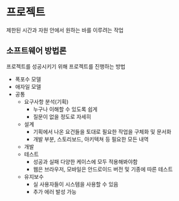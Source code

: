# 프로젝트

제한된 시간과 자원 안에서 원하는 바를 이루려는 작업



## 소프트웨어 방법론

프로젝트를 성공시키기 위해 프로젝트를 진행하는 방법

- 폭포수 모델
- 애자일 모델
- 공통
  - 요구사항 분석(기획)
    - 누구나 이해할 수 있도록 쉽게
    - 질문이 없을 정도로 자세히
  - 설계
    - 기획에서 나온 요건들을 토대로 필요한 작업을 구체화 및 문서화
    - 개발 부분, 스토리보드, 아키텍쳐 등 필요한 모든 내역
  - 개발
  - 테스트
    - 성공과 실패 다양한 케이스에 모두 적용해봐야함
    - 웹은 브라우저, 모바일은 안드로이드 버전 및 기종에 따른 테스트
  - 유지보수
    - 실 사용자들이 시스템을 사용할 수 있음
    - 추가 에러 발성 가능